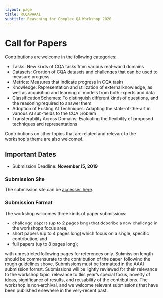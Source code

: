 ```yaml
---
layout: page
title: RCQA@AAAI
subtitle: Reasoning for Complex QA Workshop 2020
---
```



# Call for Papers

Contributions are welcome in the following categories:

- Tasks: New kinds of CQA tasks from various real-world domains
- Datasets: Creation of CQA datasets and challenges that can be used to measure progress
- Metrics: Measures that indicate progress in CQA tasks
- Knowledge: Representation and utilization of external knowledge, as well as acquisition and learning of models from both experts and data
- Classification Schemes: To distinguish different kinds of questions, and the reasoning required to answer them
- Adoption of Existing AI Techniques: Adapting the state-of-the-art in various AI sub-fields to the CQA problem
- Transferability Across Domains: Evaluating the flexibility of proposed techniques and representations

Contributions on other topics that are related and relevant to the workshop's theme are also welcomed.

## Important Dates<a name="important-dates"></a>

- Submission Deadline: **November 15, 2019**

### Submission Site<a name="submission-site"></a>

<!-- The submission site will be notified soon.  -->

The submission site can be [accessed here](https://easychair.org/conferences/?conf=rcqa20).


### Submission Format

The workshop welcomes three kinds of paper submissions:

- challenge papers (up to 2 pages long) that describe a new challenge in the workshop’s focus area;
- short papers (up to 4 pages long) which focus on a single, specific contribution; and
- full papers (up to 8 pages long);

with unrestricted following pages for references only. Submission length should be commensurate to the contribution of the paper, following the rough guidelines above. Submissions must be formatted in the AAAI submission format. Submissions will be lightly reviewed for their relevance to the workshop topic, relevance to this year’s special focus, novelty of ideas, significance of results, and reusability of the contributions. The workshop is non-archival, and we welcome relevant submissions that have been published elsewhere in the very-recent past.